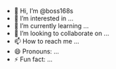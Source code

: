 - 👋 Hi, I’m @boss168s
- 👀 I’m interested in ...
- 🌱 I’m currently learning ...
- 💞️ I’m looking to collaborate on ...
- 📫 How to reach me ...
- 😄 Pronouns: ...
- ⚡ Fun fact: ...

<!---
boss168s/boss168s is a ✨ special ✨ repository because its `README.md` (this file) appears on your GitHub profile.
You can click the Preview link to take a look at your changes.
--->
